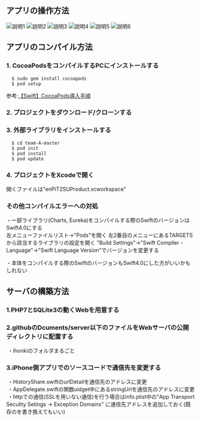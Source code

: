 ## アプリの操作方法
![説明1](https://github.com/enpit2su-ics/team-A/blob/master/Documents/walkpage1.png?raw=true) 
![説明2](https://github.com/enpit2su-ics/team-A/blob/master/Documents/walkpage2.png?raw=true) 
![説明3](https://github.com/enpit2su-ics/team-A/blob/master/Documents/walkpage3.png?raw=true) 
![説明4](https://github.com/enpit2su-ics/team-A/blob/master/Documents/walkpage4.png?raw=true) 
![説明5](https://github.com/enpit2su-ics/team-A/blob/master/Documents/walkpage5.png?raw=true) 
![説明6](https://github.com/enpit2su-ics/team-A/blob/master/Documents/walkpage6.png?raw=true) 


## アプリのコンパイル方法
### 1. CocoaPodsをコンパイルするPCにインストールする
```
  $ sudo gem install cocoapods
  $ pod setup
```
  参考:[【Swift】CocoaPods導入手順](https://qiita.com/ShinokiRyosei/items/3090290cb72434852460)
  
  
### 2. プロジェクトをダウンロード/クローンする  

### 3. 外部ライブラリをインストールする
```
  $ cd team-A-master
  $ pod init
  $ pod install
  $ pod update
```

### 4. プロジェクトをXcodeで開く
  開くファイルは"enPiT2SUProduct.xcworkspace"

### その他コンパイルエラーへの対処  
  ・一部ライブラリ(Charts, Eureka)をコンパイルする際のSwiftのバージョンはSwift4.0にする  
    左メニューファイルリスト->"Pods"を開く
    左2番目のメニューにあるTARGETSから該当するライブラリの設定を開く
    "Build Settings"->"Swift Compiler - Language"->"Swift Language Version"でバージョンを変更する
    
  ・本体をコンパイルする際のSwiftのバージョンもSwift4.0にした方がいいかもしれない

## サーバの構築方法
### 1.PHP7とSQLite3の動くWebを用意する

### 2.githubのDcuments/server以下のファイルをWebサーバの公開ディレクトリに配置する
  ・ihonkiのフォルダまるごと
### 3.iPhone側アプリでのソースコードで通信先を変更する
  ・HistoryShare.swiftのurlDetailを通信先のアドレスに変更   
  ・AppDelegate.swiftの関数uidget中にあるstringUrlを通信先のアドレスに変更   
  ・httpでの通信(SSLを用いない通信)を行う場合はinfo.plist中の"App Transport Seculity Setings -> Exception Domains" に通信先アドレスを追加しておく(既存のを書き換えてもいい)   
